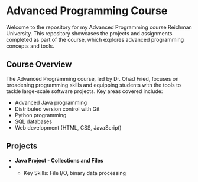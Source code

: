 # Advanced Programming Course

Welcome to the repository for my Advanced Programming course Reichman University. 
This repository showcases the projects and assignments completed as part of the course, which explores advanced programming concepts and tools.

## Course Overview
The Advanced Programming course, led by Dr. Ohad Fried, focuses on broadening programming skills and equipping students with the tools to tackle large-scale software projects. Key areas covered include:
- Advanced Java programming
- Distributed version control with Git
- Python programming
- SQL databases
- Web development (HTML, CSS, JavaScript)

## Projects
- **Java Project - Collections and Files**
- - Key Skills: File I/O, binary data processing
